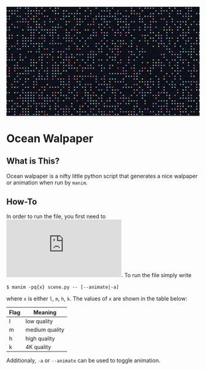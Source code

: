 ![Example image](./example/image.png)

# Ocean Walpaper

## What is This?

Ocean walpaper is a nifty little python script that generates a nice walpaper or animation when run by `manim`.

## How-To

In order to run the file, you first need to ![install manim](https://docs.manim.community/en/stable/installation.html). To run the file simply write

```shell
$ manim -pq{x} scene.py -- [--animate|-a]
```
where `x` is either `l`, `m`, `h`, `k`. The values of `x` are shown in the table below:

| Flag |     Meaning    |
|------|----------------|
|  l   |  low quality   |
|  m   | medium quality |
|  h   |  high quality  |
|  k   |   4K quality   |

Additionaly, `-a` or `--animate` can be used to toggle animation.



